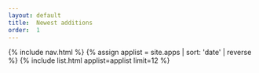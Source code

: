 ```yaml
---
layout: default
title:  Newest additions
order:  1
---
```

<div> 
  {% include nav.html %}
  {% assign applist = site.apps | sort: 'date' | reverse %}
	{% include list.html applist=applist limit=12 %}
  
</div>

